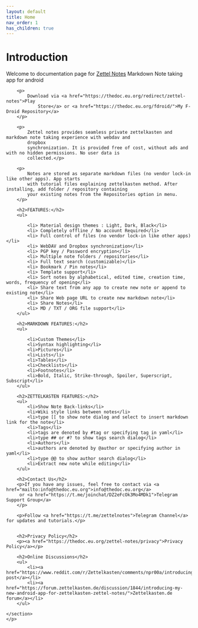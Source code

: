 ```yaml
---
layout: default
title: Home
nav_order: 1
has_children: true
---
```


# Introduction

Welcome to documentation page for [Zettel Notes](https://thedoc.eu.org/redirect/zettel-notes) Markdown Note taking app for android


<body>
    <p>
    <section id="main_content">

        <p>
            Download via <a href="https://thedoc.eu.org/redirect/zettel-notes">Play
                Store</a> or <a href="https://thedoc.eu.org/fdroid/">My F-Droid Repository</a>
        </p>

        <p>
            Zettel notes provides seamless private zettelkasten and markdown note taking experience with webdav and
            dropbox
            synchronization. It is provided free of cost, without ads and with no hidden permissions. No user data is
            collected.</p>

        <p>
            Notes are stored as separate markdown files (no vendor lock-in like other apps). App starts
            with tutorial files explaining zettelkasten method. After installing, add folder / repository containing
            your existing notes from the Repositories option in menu.
        </p>

        <h2>FEATURES:</h2>
        <ul>

            <li> Material design themes : Light, Dark, Black</li>
            <li> Completely offline / No account Required</li>
            <li> Full control of files (no vendor lock-in like other apps)</li>
            <li> WebDAV and Dropbox synchronization</li>
            <li> PGP key / Password encryption</li>
            <li> Multiple note folders / repositories</li>
            <li> Full text search (customizable)</li>
            <li> Bookmark / Pin notes</li>
            <li> Template support</li>
            <li> Sort notes by alphabetical, edited time, creation time, words, frequency of opening</li>
            <li> Share text from any app to create new note or append to existing note</li>
            <li> Share Web page URL to create new markdown note</li>
            <li> Share Notes</li>
            <li> MD / TXT / ORG file support</li>
        </ul>

        <h2>MARKDOWN FEATURES:</h2>
        <ul>

            <li>Custom Themes</li>
            <li>Syntax highlighting</li>
            <li>Pictures</li>
            <li>Lists</li>
            <li>Tables</li>
            <li>Checklists</li>
            <li>Footnotes</li>
            <li>Bold, Italic, Strike-through, Spoiler, Superscript, Subscript</li>
        </ul>

        <h2>ZETTELKASTEN FEATURES:</h2>
        <ul>
            <li>Show Note Back-links</li>
            <li>Wiki style links between notes</li>
            <li>type [[ to show note dialog and select to insert markdown link for the note</li>
            <li>Tags</li>
            <li>tags are denoted by #tag or specifying tag in yaml</li>
            <li>type ## or #? to show tags search dialog</li>
            <li>Authors</li>
            <li>authors are denoted by @author or specifying author in yaml</li>
            <li>type @@ to show author search dialog</li>
            <li>Extract new note while editing</li>
        </ul>

        <h2>Contact Us</h2>
        <p>If you have any issues, feel free to contact via <a href="mailto:info@thedoc.eu.org">info@thedoc.eu.org</a>
         or <a href="https://t.me/joinchat/DZ2eFcOk3Mo4MDk1">Telegram Support Group</a>
        </p>

        <p>Follow <a href="https://t.me/zettelnotes">Telegram Channel</a> for updates and tutorials.</p>
      
        
        <h2>Privacy Policy</h2>
        <p><a href="https://thedoc.eu.org/zettel-notes/privacy">Privacy Policy</a></p>

        <h2>Online Discussions</h2>
        <ul>
            <li><a href="https://www.reddit.com/r/Zettelkasten/comments/npr00a/introducing_my_new_android_app_for_zettelkasten/">Reddit post</a></li>
            <li><a href="https://forum.zettelkasten.de/discussion/1844/introducing-my-new-android-app-for-zettelkasten-zettel-notes/">Zettelkasten.de forum</a></li>
        </ul>

    </section>
    </p>
</body>